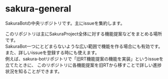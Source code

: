 # sakura-general
SakuraBotの中央リポジトリです。主にissueを集約します。

このリポジトリは主にSakuraProject全体に対する機能提案などをまとめる場所です。  
SakuraBot一つにとどまらないような広い範囲で機能を作る場合にも有効です。  
また、詳しいissueを登録する時にも使えます。  
例えば、sakura-botリポジトリで「旧RT機能提案の機能を実装」というissueを立てたときに、
このリポジトリに各機能提案を旧RTから移すことで詳しい進捗状況を知ることができます。
